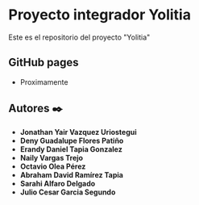 # Proyecto integrador Yolitia

Este es el repositorio del proyecto "Yolitia"

## GitHub pages

- Proximamente

## Autores ✒️

- **Jonathan Yair Vazquez Uriostegui**
- **Deny Guadalupe Flores Patiño**
- **Erandy Daniel Tapia Gonzalez**
- **Naily Vargas Trejo**
- **Octavio Olea Pérez**
- **Abraham David Ramírez Tapia**
- **Sarahi Alfaro Delgado**
- **Julio Cesar Garcia Segundo**
